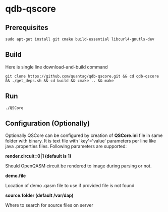 # qdb-qscore

## Prerequisites

```
sudo apt-get install git cmake build-essential libcurl4-gnutls-dev
```
## Build

Here is single line download-and-build command

```
git clone https://github.com/quantag/qdb-qscore.git && cd qdb-qscore && ./get_deps.sh && cd build && cmake .. && make
```

## Run

```
./QSCore
```

## Configuration (Optionally)

Optionally QSCore can be configured by creation of __QSCore.ini__ file in same folder with binary. 
It is text file with 'key'='value' parameters per line like java .properties files. 
Following parameters are supported:

__render.circuit=0|1 (default is 1)__

Should OpenQASM circuit be rendered to image during parsing or not.

__demo.file__

Location of demo .qasm file to use if provided file is not found

__source.folder (default /var/dap)__

Where to search for source files on server 
